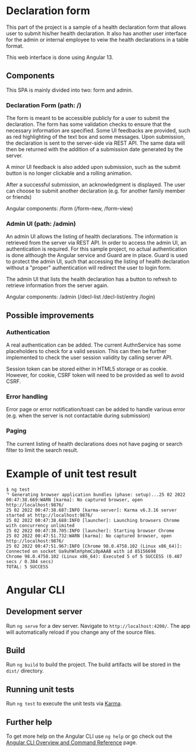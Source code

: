 # Declaration form
This part of the project is a sample of a health declaration form that allows user to submit his/her health declaration. It also has another user interface for the admin or internal employee to veiw the health declarations in a table format.

This web interface is done using Angular 13.

## Components

This SPA is mainly divided into two: form and admin.

### Declaration Form (path: /)
The form is meant to be accessible publicly for a user to submit the declaration. The form has some validation checks to ensure that the necessary information are specified. Some UI feedbacks are provided, such as red highlighting of the text box and some messages. Upon submission, the declaration is sent to the server-side via REST API. The same data will then be returned with the addition of a submission date generated by the server.

A minor UI feedback is also added upon submission, such as the submit button is no longer clickable and a rolling animation.

After a successful submission, an acknowledgment is displayed. The user can choose to submit another declaration (e.g. for another family member or friends)

Angular components: /form (/form-new, /form-view)

### Admin UI (path: /admin)
An admin UI allows the listing of health declarations. The information is retrieved from the server via REST API. In order to access the admin UI, an authentication is required. For this sample project, no actual authentication is done although the Angular service and Guard are in place. Guard is used to protect the admin UI, such that accessing the listing of health declaration without a "proper" authentication will redirect the user to login form.

The admin UI that lists the health declaration has a button to refresh to retrieve information from the server again.

Angular components: /admin (/decl-list /decl-list/entry /login)

## Possible improvements

### Authentication
A real authentication can be added. The current AuthnService has some placeholders to check for a valid session. This can then be further implemented to check the user session validity by calling server API.

Session token can be stored either in HTML5 storage or as cookie. However, for cookie, CSRF token will need to be provided as well to avoid CSRF.

### Error handling
Error page or error notification/toast can be added to handle various error (e.g. when the server is not contactable during submission)

### Paging
The current listing of health declarations does not have paging or search filter to limit the search result.

# Example of unit test result
```
$ ng test
⠙ Generating browser application bundles (phase: setup)...25 02 2022 00:47:38.669:WARN [karma]: No captured browser, open http://localhost:9876/
25 02 2022 00:47:38.687:INFO [karma-server]: Karma v6.3.16 server started at http://localhost:9876/
25 02 2022 00:47:38.688:INFO [launcher]: Launching browsers Chrome with concurrency unlimited
25 02 2022 00:47:38.705:INFO [launcher]: Starting browser Chrome
25 02 2022 00:47:51.732:WARN [karma]: No captured browser, open http://localhost:9876/
25 02 2022 00:47:51.967:INFO [Chrome 98.0.4758.102 (Linux x86_64)]: Connected on socket Ua9uhWlmYphmCi0pAAAB with id 85156698
Chrome 98.0.4758.102 (Linux x86_64): Executed 5 of 5 SUCCESS (0.487 secs / 0.384 secs)
TOTAL: 5 SUCCESS
```

# Angular CLI

## Development server

Run `ng serve` for a dev server. Navigate to `http://localhost:4200/`. The app will automatically reload if you change any of the source files.

## Build

Run `ng build` to build the project. The build artifacts will be stored in the `dist/` directory.

## Running unit tests

Run `ng test` to execute the unit tests via [Karma](https://karma-runner.github.io).

## Further help

To get more help on the Angular CLI use `ng help` or go check out the [Angular CLI Overview and Command Reference](https://angular.io/cli) page.
